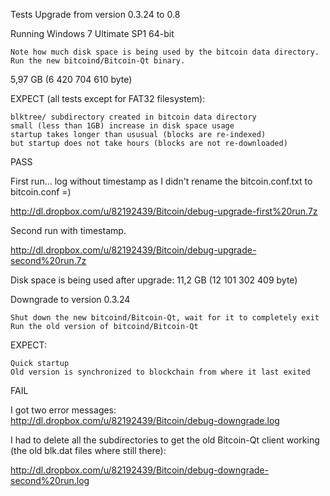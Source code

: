 Tests
Upgrade from version 0.3.24 to 0.8

Running Windows 7 Ultimate SP1 64-bit

    Note how much disk space is being used by the bitcoin data directory.
    Run the new bitcoind/Bitcoin-Qt binary.
    

5,97 GB (6 420 704 610 byte)


EXPECT (all tests except for FAT32 filesystem):

    blktree/ subdirectory created in bitcoin data directory
    small (less than 1GB) increase in disk space usage
    startup takes longer than ususual (blocks are re-indexed)
    but startup does not take hours (blocks are not re-downloaded)

PASS

First run... log without timestamp as I didn't rename the bitcoin.conf.txt to bitcoin.conf =)

http://dl.dropbox.com/u/82192439/Bitcoin/debug-upgrade-first%20run.7z

Second run with timestamp.

http://dl.dropbox.com/u/82192439/Bitcoin/debug-upgrade-second%20run.7z

Disk space is being used after upgrade:
11,2 GB (12 101 302 409 byte)


Downgrade to version 0.3.24

    Shut down the new bitcoind/Bitcoin-Qt, wait for it to completely exit
    Run the old version of bitcoind/Bitcoin-Qt

EXPECT:

    Quick startup
    Old version is synchronized to blockchain from where it last exited

FAIL

I got two error messages:
http://dl.dropbox.com/u/82192439/Bitcoin/debug-downgrade.log

I had to delete all the subdirectories to get the old Bitcoin-Qt client working (the old blk.dat files where still there):

http://dl.dropbox.com/u/82192439/Bitcoin/debug-downgrade-second%20run.log
